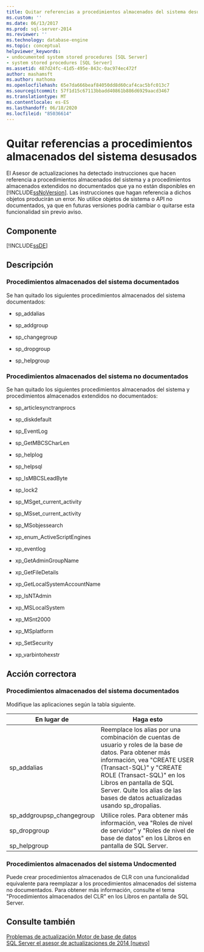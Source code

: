 ```yaml
---
title: Quitar referencias a procedimientos almacenados del sistema desusados | Microsoft Docs
ms.custom: ''
ms.date: 06/13/2017
ms.prod: sql-server-2014
ms.reviewer: ''
ms.technology: database-engine
ms.topic: conceptual
helpviewer_keywords:
- undocumented system stored procedures [SQL Server]
- system stored procedures [SQL Server]
ms.assetid: 487d24fc-41d5-495e-843c-0ac974ec472f
author: mashamsft
ms.author: mathoma
ms.openlocfilehash: 65e7da666beaf84050dd8d60caf4cac5bfc013c7
ms.sourcegitcommit: 57f1d15c67113bbadd40861b886d6929aacd3467
ms.translationtype: MT
ms.contentlocale: es-ES
ms.lasthandoff: 06/18/2020
ms.locfileid: "85036614"
---
```

# <a name="remove-references-to-deprecated-system-stored-procedures"></a>Quitar referencias a procedimientos almacenados del sistema desusados
  El Asesor de actualizaciones ha detectado instrucciones que hacen referencia a procedimientos almacenados del sistema y a procedimientos almacenados extendidos no documentados que ya no están disponibles en [!INCLUDE[ssNoVersion](../../includes/ssnoversion-md.md)]. Las instrucciones que hagan referencia a dichos objetos producirán un error. No utilice objetos de sistema o API no documentados, ya que en futuras versiones podría cambiar o quitarse esta funcionalidad sin previo aviso.  
  
## <a name="component"></a>Componente  
 [!INCLUDE[ssDE](../../includes/ssde-md.md)]  
  
## <a name="description"></a>Descripción  
  
### <a name="documented-system-stored-procedures"></a>Procedimientos almacenados del sistema documentados  
 Se han quitado los siguientes procedimientos almacenados del sistema documentados:  
  
-   sp_addalias  
  
-   sp_addgroup  
  
-   sp_changegroup  
  
-   sp_dropgroup  
  
-   sp_helpgroup  
  
### <a name="undocumented-system-stored-procedures"></a>Procedimientos almacenados del sistema no documentados  
 Se han quitado los siguientes procedimientos almacenados del sistema y procedimientos almacenados extendidos no documentados:  
  
-   sp_articlesynctranprocs  
  
-   sp_diskdefault  
  
-   sp_EventLog  
  
-   sp_GetMBCSCharLen  
  
-   sp_helplog  
  
-   sp_helpsql  
  
-   sp_IsMBCSLeadByte  
  
-   sp_lock2  
  
-   sp_MSget_current_activity  
  
-   sp_MSset_current_activity  
  
-   sp_MSobjessearch  
  
-   xp_enum_ActiveScriptEngines  
  
-   xp_eventlog  
  
-   xp_GetAdminGroupName  
  
-   xp_GetFileDetails  
  
-   xp_GetLocalSystemAccountName  
  
-   xp_IsNTAdmin  
  
-   xp_MSLocalSystem  
  
-   xp_MSnt2000  
  
-   xp_MSplatform  
  
-   xp_SetSecurity  
  
-   xp_varbintohexstr  
  
## <a name="corrective-action"></a>Acción correctora  
  
### <a name="documented-system-stored-procedures"></a>Procedimientos almacenados del sistema documentados  
 Modifique las aplicaciones según la tabla siguiente.  
  
|En lugar de|Haga esto|  
|----------------|-------------|  
|sp_addalias|Reemplace los alias por una combinación de cuentas de usuario y roles de la base de datos. Para obtener más información, vea "CREATE USER (Transact-SQL)" y "CREATE ROLE (Transact-SQL)" en los Libros en pantalla de SQL Server. Quite los alias de las bases de datos actualizadas usando sp_dropalias.|  
|sp_addgroupsp_changegroup<br /><br /> sp_dropgroup<br /><br /> sp_helpgroup|Utilice roles. Para obtener más información, vea "Roles de nivel de servidor" y "Roles de nivel de base de datos" en los Libros en pantalla de SQL Server.|  
  
### <a name="undocmented-system-stored-procedures"></a>Procedimientos almacenados del sistema Undocmented  
 Puede crear procedimientos almacenados de CLR con una funcionalidad equivalente para reemplazar a los procedimientos almacenados del sistema no documentados. Para obtener más información, consulte el tema "Procedimientos almacenados del CLR" en los Libros en pantalla de SQL Server.  
  
## <a name="see-also"></a>Consulte también  
 [Problemas de actualización Motor de base de datos](../../../2014/sql-server/install/database-engine-upgrade-issues.md)   
 [SQL Server el asesor de actualizaciones de 2014 &#91;nuevo&#93;](sql-server-2014-upgrade-advisor.md)  
  
  
